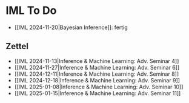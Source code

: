 # IML To Do

* [[IML 2024-11-20|Bayesian Inference]]: fertig

## Zettel
* [[IML 2024-11-13|Inference & Machine Learning: Adv. Seminar 4]]
* [[IML 2024-11-27|Inference & Machine Learning: Adv. Seminar 6]]
* [[IML 2024-12-11|Inference & Machine Learning: Adv. Seminar 8]]
* [[IML 2024-12-18|Inference & Machine Learning: Adv. Seminar 9]]
* [[IML 2025-01-08|Inference & Machine Learning: Adv. Seminar 10]]
* [[IML 2025-01-15|Inference & Machine Learning: Adv. Seminar 11]]
